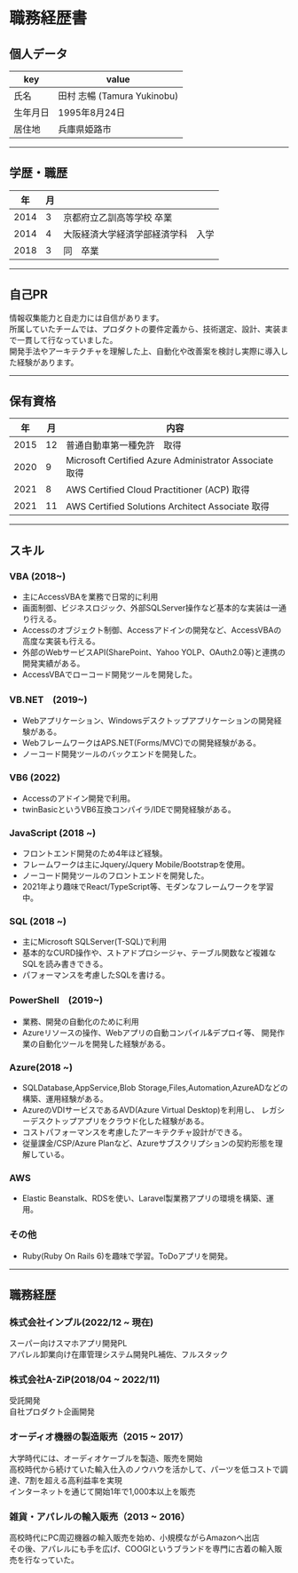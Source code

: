 # 職務経歴書

## 個人データ

|key|value|
|---|---|
|氏名|田村 志暢 (Tamura Yukinobu)|
|生年月日|1995年8月24日|
|居住地|兵庫県姫路市|
---

## 学歴・職歴

|年|月||
|---|---|---|
|2014|3|京都府立乙訓高等学校 卒業|
|2014|4|大阪経済大学経済学部経済学科　入学|
|2018|3|同　卒業|

---

## 自己PR

情報収集能力と自走力には自信があります。  
所属していたチームでは、プロダクトの要件定義から、技術選定、設計、実装まで一貫して行なっていました。  
開発手法やアーキテクチャを理解した上、自動化や改善案を検討し実際に導入した経験があります。

---

## 保有資格

|年|月|内容|
|---|---|---|
|2015|12|普通自動車第一種免許　取得|
|2020|9|Microsoft Certified Azure Administrator Associate 取得|
|2021|8|AWS Certified Cloud Practitioner (ACP) 取得|
|2021|11|AWS Certified Solutions Architect Associate 取得|
---

## スキル

### VBA (2018~)

- 主にAccessVBAを業務で日常的に利用
- 画面制御、ビジネスロジック、外部SQLServer操作など基本的な実装は一通り行える。
- Accessのオブジェクト制御、Accessアドインの開発など、AccessVBAの高度な実装も行える。
- 外部のWebサービスAPI(SharePoint、Yahoo YOLP、OAuth2.0等)と連携の開発実績がある。
- AccessVBAでローコード開発ツールを開発した。

### VB.NET　(2019~)

- Webアプリケーション、Windowsデスクトップアプリケーションの開発経験がある。
- WebフレームワークはAPS.NET(Forms/MVC)での開発経験がある。
- ノーコード開発ツールのバックエンドを開発した。

### VB6 (2022)

- Accessのアドイン開発で利用。
- twinBasicというVB6互換コンパイラ/IDEで開発経験がある。

### JavaScript (2018 ~)

- フロントエンド開発のため4年ほど経験。
- フレームワークは主にJquery/Jquery Mobile/Bootstrapを使用。
- ノーコード開発ツールのフロントエンドを開発した。
- 2021年より趣味でReact/TypeScript等、モダンなフレームワークを学習中。

### SQL (2018 ~)

- 主にMicrosoft SQLServer(T-SQL)で利用
- 基本的なCURD操作や、ストアドプロシージャ、テーブル関数など複雑なSQLを読み書きできる。
- パフォーマンスを考慮したSQLを書ける。

### PowerShell　(2019~)

- 業務、開発の自動化のために利用
- Azureリソースの操作、Webアプリの自動コンパイル&デプロイ等、
  開発作業の自動化ツールを開発した経験がある。

### Azure(2018 ~)

- SQLDatabase,AppService,Blob Storage,Files,Automation,AzureADなどの構築、運用経験がある。
- AzureのVDIサービスであるAVD(Azure Virtual Desktop)を利用し、
  レガシーデスクトップアプリをクラウド化した経験がある。
- コストパフォーマンスを考慮したアーキテクチャ設計ができる。
- 従量課金/CSP/Azure Planなど、Azureサブスクリプションの契約形態を理解している。

### AWS

- Elastic Beanstalk、RDSを使い、Laravel製業務アプリの環境を構築、運用。

### その他

- Ruby(Ruby On Rails 6)を趣味で学習。ToDoアプリを開発。

---

## 職務経歴

### 株式会社インプル(2022/12 ~ 現在)

スーパー向けスマホアプリ開発PL  
アパレル卸業向け在庫管理システム開発PL補佐、フルスタック

### 株式会社A-ZiP(2018/04 ~ 2022/11)

受託開発  
自社プロダクト企画開発

### オーディオ機器の製造販売（2015 ~ 2017）

大学時代には、オーディオケーブルを製造、販売を開始  
高校時代から続けていた輸入仕入のノウハウを活かして、パーツを低コストで調達、7割を超える高利益率を実現  
インターネットを通じて開始1年で1,000本以上を販売  

### 雑貨・アパレルの輸入販売（2013 ~ 2016）

高校時代にPC周辺機器の輸入販売を始め、小規模ながらAmazonへ出店  
その後、アパレルにも手を広げ、COOGIというブランドを専門に古着の輸入販売を行なっていた。  
